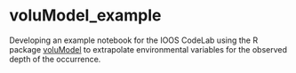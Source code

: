 # voluModel_example
Developing an example notebook for the IOOS CodeLab using the R package [voluModel](https://hannahlowens.github.io/voluModel/) to extrapolate environmental variables for the observed depth of the occurrence.
